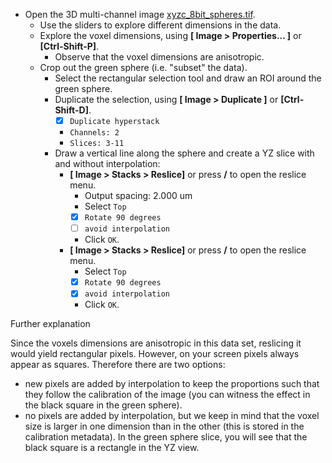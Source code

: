 - Open the 3D multi-channel image [xyzc_8bit_spheres.tif](https://github.com/NEUBIAS/training-resources/raw/master/image_data/xyzc_8bit_spheres.tif).
  - Use the sliders to explore different dimensions in the data.
  - Explore the voxel dimensions, using **[ Image > Properties... ]** or **[Ctrl-Shift-P]**.
    - Observe that the voxel dimensions are anisotropic.
  - Crop out the green sphere (i.e. "subset" the data).
    - Select the rectangular selection tool and draw an ROI around the green sphere.
    - Duplicate the selection, using **[ Image > Duplicate ]** or **[Ctrl-Shift-D]**.
      - [X] `Duplicate hyperstack`
      - `Channels: 2`
      - `Slices: 3-11`
    - Draw a vertical line along the sphere and create a YZ slice with and without interpolation:
      - **[ Image > Stacks > Reslice]** or press **/** to open the reslice menu.
        - Output spacing: 2.000 um
        - Select `Top`
        - [X] `Rotate 90 degrees`
        - [ ] `avoid interpolation`
        - Click `OK`.
      - **[ Image > Stacks > Reslice]** or press **/** to open the reslice menu.
        - Select `Top`
        - [X] `Rotate 90 degrees`
        - [X] `avoid interpolation`
        - Click `OK`.

Further explanation

Since the voxels dimensions are anisotropic in this data set, reslicing it would yield rectangular pixels. However, on your screen pixels always appear as squares. Therefore there are two options:
- new pixels are added by interpolation to keep the proportions such that they follow the calibration of the image (you can witness the effect in the black square in the green sphere).
- no pixels are added by interpolation, but we keep in mind that the voxel size is larger in one dimension than in the other (this is stored in the calibration metadata). In the green sphere slice, you will see that the black square is a rectangle in the YZ view. 

